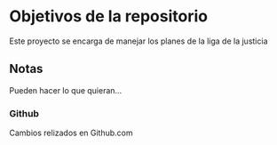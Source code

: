 # Objetivos de la repositorio

Este proyecto se encarga de manejar los planes de la liga de la justicia


## Notas
Pueden hacer lo que quieran...

### Github
Cambios relizados en Github.com
